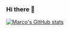 ### Hi there 👋

[![Marco's GitHub stats](https://github-readme-stats.vercel.app/api?username=marcovirgolin)](https://github.com/marcovirgolin/github-readme-stats)

<!--
**marcovirgolin/marcovirgolin** is a ✨ _special_ ✨ repository because its `README.md` (this file) appears on your GitHub profile.

Here are some ideas to get you started:

- 🔭 I’m currently working on ...
- 🌱 I’m currently learning ...
- 👯 I’m looking to collaborate on ...
- 🤔 I’m looking for help with ...
- 💬 Ask me about ...
- 📫 How to reach me: ...
- 😄 Pronouns: ...
- ⚡ Fun fact: ...
-->
